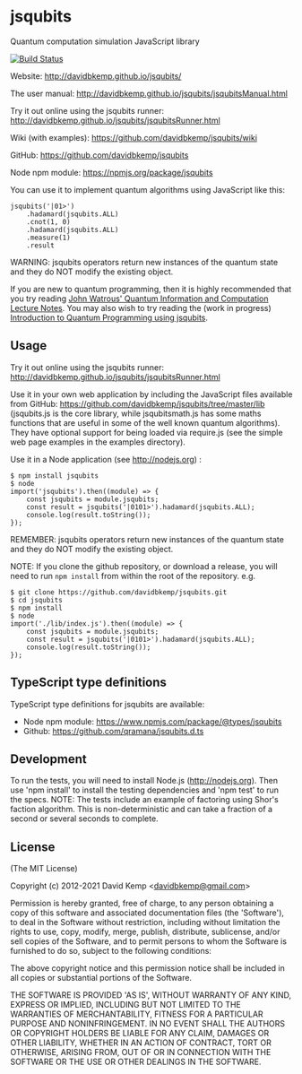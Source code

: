 # jsqubits
  Quantum computation simulation JavaScript library

[![Build Status](https://travis-ci.org/davidbkemp/jsqubits.png)](https://travis-ci.org/davidbkemp/jsqubits)

Website:
http://davidbkemp.github.io/jsqubits/

The user manual:
http://davidbkemp.github.io/jsqubits/jsqubitsManual.html

Try it out online using the jsqubits runner:
http://davidbkemp.github.io/jsqubits/jsqubitsRunner.html

Wiki (with examples):
https://github.com/davidbkemp/jsqubits/wiki

GitHub:
https://github.com/davidbkemp/jsqubits

Node npm module:
https://npmjs.org/package/jsqubits

You can use it to implement quantum algorithms using JavaScript like this:

    jsqubits('|01>')
        .hadamard(jsqubits.ALL)
        .cnot(1, 0)
        .hadamard(jsqubits.ALL)
        .measure(1)
        .result

WARNING: jsqubits operators return new instances of the quantum state and they do NOT modify the existing object.

If you are new to quantum programming, then it is highly recommended that you try reading
[John Watrous' Quantum Information and Computation Lecture Notes](http://www.cs.uwaterloo.ca/~watrous/lecture-notes.html).
You may also wish to try reading the (work in progress) [Introduction to Quantum Programming using jsqubits](http://davidbkemp.github.io/jsqubits/jsqubitsTutorial.html).

Usage
-----
Try it out online using the jsqubits runner:
http://davidbkemp.github.io/jsqubits/jsqubitsRunner.html

Use it in your own web application by including the JavaScript files available from GitHub:
https://github.com/davidbkemp/jsqubits/tree/master/lib
(jsqubits.js is the core library, while jsqubitsmath.js has some maths functions that are useful in some of the well known quantum algorithms).
They have optional support for being loaded via require.js (see the simple web page examples in the examples directory).

Use it in a Node application (see http://nodejs.org) :

    $ npm install jsqubits
    $ node
    import('jsqubits').then((module) => {
        const jsqubits = module.jsqubits;
        const result = jsqubits('|0101>').hadamard(jsqubits.ALL);
        console.log(result.toString());
    });


REMEMBER: jsqubits operators return new instances of the quantum state and they do NOT modify the existing object.

NOTE: If you clone the github repository, or download a release,
you will need to run `npm install` from within the root of the repository.
e.g.

    $ git clone https://github.com/davidbkemp/jsqubits.git
    $ cd jsqubits
    $ npm install
    $ node
    import('./lib/index.js').then((module) => {
        const jsqubits = module.jsqubits;
        const result = jsqubits('|0101>').hadamard(jsqubits.ALL);
        console.log(result.toString());
    });

TypeScript type definitions
---------------------------
TypeScript type definitions for jsqubits are available:

- Node npm module: https://www.npmjs.com/package/@types/jsqubits
- Github: https://github.com/qramana/jsqubits.d.ts


Development
-----------
To run the tests, you will need to install Node.js (http://nodejs.org).
Then use 'npm install' to install the testing dependencies and 'npm test' to run the specs.
NOTE: The tests include an example of factoring using Shor's faction algorithm.  This is non-deterministic and can take a fraction of a second or several seconds to complete.

License
-------

(The MIT License)

Copyright (c) 2012-2021 David Kemp &lt;davidbkemp@gmail.com&gt;

Permission is hereby granted, free of charge, to any person obtaining
a copy of this software and associated documentation files (the
'Software'), to deal in the Software without restriction, including
without limitation the rights to use, copy, modify, merge, publish,
distribute, sublicense, and/or sell copies of the Software, and to
permit persons to whom the Software is furnished to do so, subject to
the following conditions:

The above copyright notice and this permission notice shall be
included in all copies or substantial portions of the Software.

THE SOFTWARE IS PROVIDED 'AS IS', WITHOUT WARRANTY OF ANY KIND,
EXPRESS OR IMPLIED, INCLUDING BUT NOT LIMITED TO THE WARRANTIES OF
MERCHANTABILITY, FITNESS FOR A PARTICULAR PURPOSE AND NONINFRINGEMENT.
IN NO EVENT SHALL THE AUTHORS OR COPYRIGHT HOLDERS BE LIABLE FOR ANY
CLAIM, DAMAGES OR OTHER LIABILITY, WHETHER IN AN ACTION OF CONTRACT,
TORT OR OTHERWISE, ARISING FROM, OUT OF OR IN CONNECTION WITH THE
SOFTWARE OR THE USE OR OTHER DEALINGS IN THE SOFTWARE.
